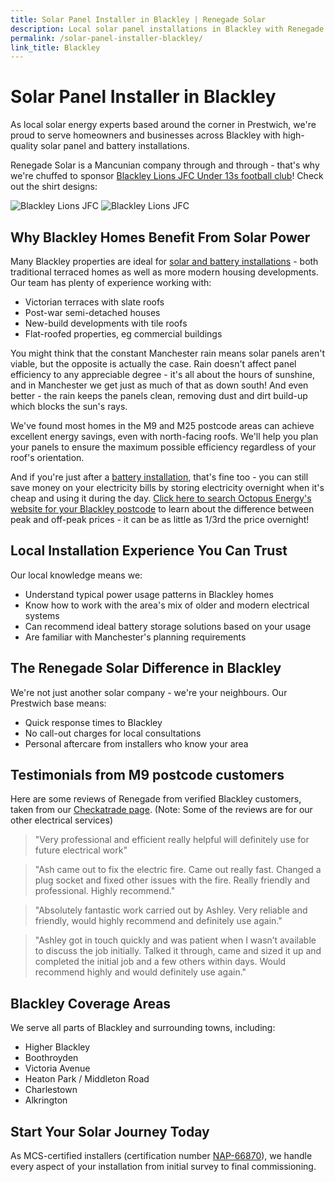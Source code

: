 ```yaml
---
title: Solar Panel Installer in Blackley | Renegade Solar
description: Local solar panel installations in Blackley with Renegade Solar. MCS certified specialists serving Prestwich, Blackley and North Manchester.
permalink: /solar-panel-installer-blackley/
link_title: Blackley
---
```


# Solar Panel Installer in Blackley

As local solar energy experts based around the corner in Prestwich, we're proud to serve homeowners and businesses across Blackley with high-quality solar panel and battery installations.

Renegade Solar is a Mancunian company through and through - that's why we're chuffed to sponsor [Blackley Lions JFC Under 13s football club](https://fulltime.thefa.com/displayTeam.html?teamID=347348811)! Check out the shirt designs:

<div class="image-row" markdown="1">

![Blackley Lions JFC](/assets/photos/blackley-lions-1.jpg)
![Blackley Lions JFC](/assets/photos/blackley-lions-2.jpg)

</div>

## Why Blackley Homes Benefit From Solar Power

Many Blackley properties are ideal for [solar and battery installations](/services/solar-and-battery-installations/) - both traditional terraced homes as well as more modern housing developments. Our team has plenty of experience working with:

- Victorian terraces with slate roofs
- Post-war semi-detached houses
- New-build developments with tile roofs
- Flat-roofed properties, eg commercial buildings

You might think that the constant Manchester rain means solar panels aren't viable, but the opposite is actually the case. Rain doesn't affect panel efficiency to any appreciable degree - it's all about the hours of sunshine, and in Manchester we get just as much of that as down south! And even better - the rain keeps the panels clean, removing dust and dirt build-up which blocks the sun's rays.

We've found most homes in the M9 and M25 postcode areas can achieve excellent energy savings, even with north-facing roofs. We'll help you plan your panels to ensure the maximum possible efficiency regardless of your roof's orientation.

And if you're just after a [battery installation](/services/home-battery-installations/), that's fine too - you can still save money on your electricity bills by storing electricity overnight when it's cheap and using it during the day. [Click here to search Octopus Energy's website for your Blackley postcode](https://octopus.energy/tariffs/) to learn about the difference between peak and off-peak prices - it can be as little as 1/3rd the price overnight!

## Local Installation Experience You Can Trust

Our local knowledge means we:

- Understand typical power usage patterns in Blackley homes
- Know how to work with the area's mix of older and modern electrical systems
- Can recommend ideal battery storage solutions based on your usage
- Are familiar with Manchester's planning requirements

## The Renegade Solar Difference in Blackley

We're not just another solar company - we're your neighbours. Our Prestwich base means:

- Quick response times to Blackley
- No call-out charges for local consultations
- Personal aftercare from installers who know your area

## Testimonials from M9 postcode customers

Here are some reviews of Renegade from verified Blackley customers, taken from our [Checkatrade page](https://www.checkatrade.com/trades/renegadeelectrical). (Note: Some of the reviews are for our other electrical services)

> "Very professional and efficient really helpful will definitely use for future electrical work"

> "Ash came out to fix the electric fire. Came out really fast. Changed a plug socket and fixed other issues with the fire. Really friendly and professional. Highly recommend."

> "Absolutely fantastic work carried out by Ashley. Very reliable and friendly, would highly recommend and definitely use again."

> "Ashley got in touch quickly and was patient when I wasn’t available to discuss the job initially. Talked it through, came and sized it up and completed the initial job and a few others within days. Would recommend highly and would definitely use again."

## Blackley Coverage Areas

We serve all parts of Blackley and surrounding towns, including:

- Higher Blackley
- Boothroyden
- Victoria Avenue
- Heaton Park / Middleton Road
- Charlestown
- Alkrington

## Start Your Solar Journey Today

As MCS-certified installers (certification number [NAP-66870](https://mcscertified.com/find-an-installer/)), we handle every aspect of your installation from initial survey to final commissioning.
